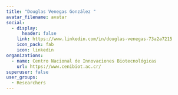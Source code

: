 ```yaml
---
title: "Douglas Venegas González "
avatar_filename: avatar
social:
  - display:
      header: false
    link: https://www.linkedin.com/in/douglas-venegas-73a2a7215
    icon_pack: fab
    icon: linkedin
organizations:
  - name: Centro Nacional de Innovaciones Biotecnológicas
    url: https://www.cenibiot.ac.cr/
superuser: false
user_groups:
  - Researchers
---
```

